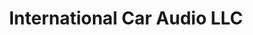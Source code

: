 ---
title: "International Car Audio LLC"
url: /grand-rapids/international-car-audio-llc/
shop: Autowerkstatt
---